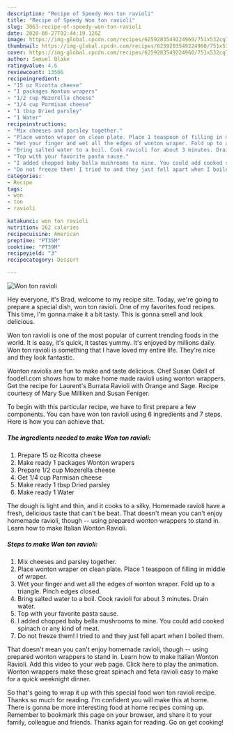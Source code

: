 ```yaml
---
description: "Recipe of Speedy Won ton ravioli"
title: "Recipe of Speedy Won ton ravioli"
slug: 3063-recipe-of-speedy-won-ton-ravioli
date: 2020-09-27T02:44:19.126Z
image: https://img-global.cpcdn.com/recipes/6259283549224960/751x532cq70/won-ton-ravioli-recipe-main-photo.jpg
thumbnail: https://img-global.cpcdn.com/recipes/6259283549224960/751x532cq70/won-ton-ravioli-recipe-main-photo.jpg
cover: https://img-global.cpcdn.com/recipes/6259283549224960/751x532cq70/won-ton-ravioli-recipe-main-photo.jpg
author: Samuel Blake
ratingvalue: 4.6
reviewcount: 13566
recipeingredient:
- "15 oz Ricotta cheese"
- "1 packages Wonton wrapers"
- "1/2 cup Mozerella cheese"
- "1/4 cup Parmisan cheese"
- "1 tbsp Dried parsley"
- "1 Water"
recipeinstructions:
- "Mix cheeses and parsley together."
- "Place wonton wraper on clean plate. Place 1 teaspoon of filling in middle of wraper."
- "Wet your finger and wet all the edges of wonton wraper. Fold up to a triangle. Pinch edges closed."
- "Bring salted water to a boil. Cook ravioli for about 3 minutes. Drain water."
- "Top with your favorite pasta sause."
- "I added chopped baby bella mushrooms to mine. You could add cooked spinach or any kind of meat."
- "Do not freeze them! I tried to and they just fell apart when I boiled them."
categories:
- Recipe
tags:
- won
- ton
- ravioli

katakunci: won ton ravioli 
nutrition: 262 calories
recipecuisine: American
preptime: "PT35M"
cooktime: "PT39M"
recipeyield: "3"
recipecategory: Dessert

---
```



![Won ton ravioli](https://img-global.cpcdn.com/recipes/6259283549224960/751x532cq70/won-ton-ravioli-recipe-main-photo.jpg)

Hey everyone, it's Brad, welcome to my recipe site. Today, we're going to prepare a special dish, won ton ravioli. One of my favorites food recipes. This time, I'm gonna make it a bit tasty. This is gonna smell and look delicious.

Won ton ravioli is one of the most popular of current trending foods in the world. It is easy, it's quick, it tastes yummy. It's enjoyed by millions daily. Won ton ravioli is something that I have loved my entire life. They're nice and they look fantastic.

Wonton raviolis are fun to make and taste delicious. Chef Susan Odell of foodell.com shows how to make home made ravioli using wonton wrappers. Get the recipe for Laurent&#39;s Burrata Ravioli with Orange and Sage. Recipe courtesy of Mary Sue Milliken and Susan Feniger.


To begin with this particular recipe, we have to first prepare a few components. You can have won ton ravioli using 6 ingredients and 7 steps. Here is how you can achieve that.

<!--inarticleads1-->

##### The ingredients needed to make Won ton ravioli:

1. Prepare 15 oz Ricotta cheese
1. Make ready 1 packages Wonton wrapers
1. Prepare 1/2 cup Mozerella cheese
1. Get 1/4 cup Parmisan cheese
1. Make ready 1 tbsp Dried parsley
1. Make ready 1 Water


The dough is light and thin, and it cooks to a silky. Homemade ravioli have a fresh, delicious taste that can&#39;t be beat. That doesn&#39;t mean you can&#39;t enjoy homemade ravioli, though -- using prepared wonton wrappers to stand in. Learn how to make Italian Wonton Ravioli. 

<!--inarticleads2-->

##### Steps to make Won ton ravioli:

1. Mix cheeses and parsley together.
1. Place wonton wraper on clean plate. Place 1 teaspoon of filling in middle of wraper.
1. Wet your finger and wet all the edges of wonton wraper. Fold up to a triangle. Pinch edges closed.
1. Bring salted water to a boil. Cook ravioli for about 3 minutes. Drain water.
1. Top with your favorite pasta sause.
1. I added chopped baby bella mushrooms to mine. You could add cooked spinach or any kind of meat.
1. Do not freeze them! I tried to and they just fell apart when I boiled them.


That doesn&#39;t mean you can&#39;t enjoy homemade ravioli, though -- using prepared wonton wrappers to stand in. Learn how to make Italian Wonton Ravioli. Add this video to your web page. Click here to play the animation. Wonton wrappers make these great spinach and feta ravioli easy to make for a quick weeknight dinner. 

So that's going to wrap it up with this special food won ton ravioli recipe. Thanks so much for reading. I'm confident you will make this at home. There is gonna be more interesting food at home recipes coming up. Remember to bookmark this page on your browser, and share it to your family, colleague and friends. Thanks again for reading. Go on get cooking!
